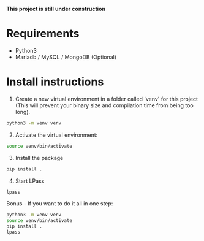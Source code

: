 **This project is still under construction**
# Requirements
- Python3 
- Mariadb / MySQL / MongoDB (Optional)

# Install instructions

1. Create a new virtual environment in a folder called 'venv' for this project (This will prevent your binary size and compilation time from being too long).
```bash
python3 -m venv venv
```

2. Activate the virtual environment:
```bash
source venv/bin/activate
```

3. Install the package
```bash
pip install .
```

4. Start LPass
```bash
lpass
```


Bonus - If you want to do it all in one step:
```bash
python3 -m venv venv
source venv/bin/activate
pip install .
lpass
```
